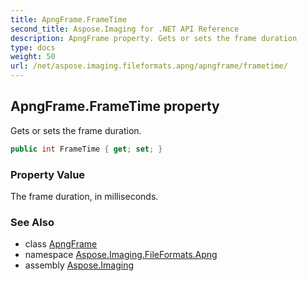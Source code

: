 ```yaml
---
title: ApngFrame.FrameTime
second_title: Aspose.Imaging for .NET API Reference
description: ApngFrame property. Gets or sets the frame duration
type: docs
weight: 50
url: /net/aspose.imaging.fileformats.apng/apngframe/frametime/
---
```

## ApngFrame.FrameTime property

Gets or sets the frame duration.

```csharp
public int FrameTime { get; set; }
```

### Property Value

The frame duration, in milliseconds.

### See Also

* class [ApngFrame](../)
* namespace [Aspose.Imaging.FileFormats.Apng](../../apngframe/)
* assembly [Aspose.Imaging](../../../)


